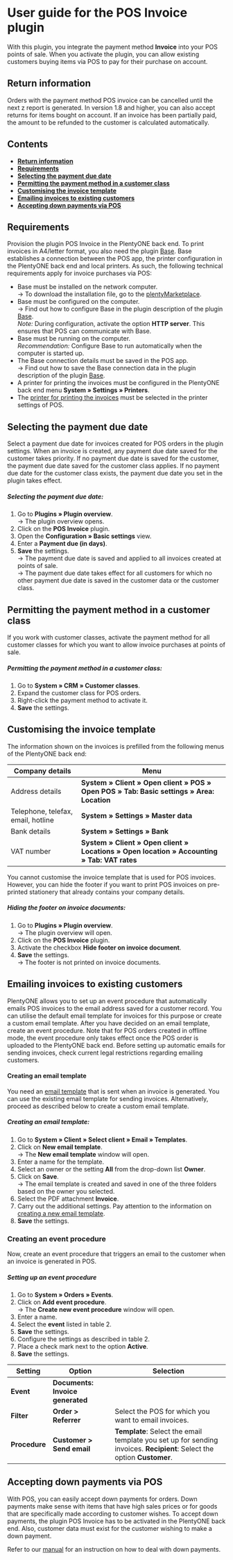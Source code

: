 # User guide for the POS Invoice plugin<a id="10." name="10.">

With this plugin, you integrate the payment method **Invoice** into your POS points of sale. When you activate the plugin, you can allow existing customers buying items via POS to pay for their purchase on account.

## Return information<a id="05." name="05.">

<div class="alert alert-warning" role="alert">
   Orders with the payment method POS invoice can be cancelled until the next z report is generated. In version 1.8 and higher, you can also accept returns for items bought on account. If an invoice has been partially paid, the amount to be refunded to the customer is calculated automatically.
</div>

## Contents

* <a href="#05."><b>Return information</b></a>
* <a href="#10."><b>Requirements</b></a>
* <a href="#20."><b>Selecting the payment due date</b></a>
* <a href="#30."><b>Permitting the payment method in a customer class</b></a>
* <a href="#40."><b>Customising the invoice template</b></a>
* <a href="#50."><b>Emailing invoices to existing customers</b></a>
* <a href="#60."><b>Accepting down payments via POS</b></a>

## Requirements<a id="10." name="10.">

Provision the plugin POS Invoice in the PlentyONE back end. To print invoices in A4/letter format, you also need the plugin [Base](https://marketplace.plentymarkets.com/en/plugins/integration/plentyBase_5053). Base establishes a connection between the POS app, the printer configuration in the PlentyONE back end and local printers. As such, the following technical requirements apply for invoice purchases via POS:

* Base must be installed on the network computer. <br/>
→ To download the installation file, go to the [plentyMarketplace](https://marketplace.plentymarkets.com/en/plugins/integration/plentyBase_5053).
* Base must be configured on the computer. <br/>
→ Find out how to configure Base in the plugin description of the plugin [Base](https://marketplace.plentymarkets.com/en/plugins/integration/plentyBase_5053). <br/>
   *_Note:_* During configuration, activate the option **HTTP server**. This ensures that POS can communicate with Base.
* Base must be running on the computer. <br/>
   *_Recommendation:_* Configure Base to run automatically when the computer is started up.
* The Base connection details must be saved in the POS app. <br/>
→ Find out how to save the Base connection data in the plugin description of the plugin [Base](https://marketplace.plentymarkets.com/en/plugins/integration/plentyBase_5053#140).
* A printer for printing the invoices must be configured in the PlentyONE back end menu **System » Settings » Printers**.
* The [printer for printing the invoices](https://knowledge.plentymarkets.com/en-gb/manual/main/pos/integrating-plentymarkets-pos.html#1020) must be selected in the printer settings of POS.

## Selecting the payment due date<a id="20." name="20.">

Select a payment due date for invoices created for POS orders in the plugin settings. When an invoice is created, any payment due date saved for the customer takes priority. If no payment due date is saved for the customer, the payment due date saved for the customer class applies. If no payment due date for the customer class exists, the payment due date you set in the plugin takes effect.

##### Selecting the payment due date:

1. Go to **Plugins » Plugin overview**. <br/>
→ The plugin overview opens.
1. Click on the **POS Invoice** plugin.
2. Open the **Configuration » Basic settings** view.
3. Enter a **Payment due (in days)**.
4. **Save** the settings. <br/>
→ The payment due date is saved and applied to all invoices created at points of sale. <br/>
→ The payment due date takes effect for all customers for which no other payment due date is saved in the customer data or the customer class.

## Permitting the payment method in a customer class<a id="30." name="30.">

If you work with customer classes, activate the payment method for all customer classes for which you want to allow invoice purchases at points of sale.

##### Permitting the payment method in a customer class:

1. Go to **System » CRM » Customer classes**.
2. Expand the customer class for POS orders.
3. Right-click the payment method to activate it.
4. **Save** the settings.

## Customising the invoice template<a id="40." name="40.">

The information shown on the invoices is prefilled from the following menus of the PlentyONE back end:

| Company details | Menu |
|---|---|
| Address details | **System » Client » Open client » POS » Open POS » Tab: Basic settings » Area: Location** |
| Telephone, telefax, email, hotline | **System » Settings » Master data** |
| Bank details | **System » Settings » Bank** |
| VAT number | **System » Client » Open client » Locations » Open location » Accounting » Tab: VAT rates** |

You cannot customise the invoice template that is used for POS invoices. However, you can hide the footer if you want to print POS invoices on pre-printed stationery that already contains your company details.

##### Hiding the footer on invoice documents:

1. Go to **Plugins » Plugin overview**. <br/>
→ The plugin overview will open.
2. Click on the **POS Invoice** plugin.
3. Activate the checkbox **Hide footer on invoice document**.
5. **Save** the settings. <br/>
→ The footer is not printed on invoice documents.


## Emailing invoices to existing customers<a id="50." name="50.">

PlentyONE allows you to set up an event procedure that automatically emails POS invoices to the email address saved for a customer record. You can utilise the default email template for invoices for this purpose or create a custom email template. After you have decided on an email template, create an event procedure. Note that for POS orders created in offline mode, the event procedure only takes effect once the POS order is uploaded to the PlentyONE back end. Before setting up automatic emails for sending invoices, check current legal restrictions regarding emailing customers.

#### Creating an email template

You need an [email template](https://knowledge.plentymarkets.com/en-gb/manual/main/crm/sending-emails.html#1200) that is sent when an invoice is generated. You can use the existing email template for sending invoices. Alternatively, proceed as described below to create a custom email template.

##### Creating an email template:

1. Go to **System » Client » Select client » Email » Templates**.
2. Click on **New email template**. <br/>
→ The **New email template** window will open.
3. Enter a name for the template.
4. Select an owner or the setting **All** from the drop-down list **Owner**.
5. Click on **Save**. <br/>
→ The email template is created and saved in one of the three folders based on the owner you selected.
6. Select the PDF attachment **Invoice**.
7. Carry out the additional settings. Pay attention to the information on [creating a new email template](https://knowledge.plentymarkets.com/en-gb/manual/main/crm/sending-emails.html#1200).
8. **Save** the settings.


### Creating an event procedure

Now, create an event procedure that triggers an email to the customer when an invoice is generated in POS.

##### Setting up an event procedure

1. Go to **System » Orders » Events**.
2. Click on **Add event procedure**. <br/>
→ The **Create new event procedure** window will open.
3. Enter a name.
4. Select the **event** listed in table 2.
5. **Save** the settings.
6. Configure the settings as described in table 2.
7. Place a check mark next to the option **Active**.
8. **Save** the settings.

| Setting | Option | Selection |
|---|---|---|
| **Event** | **Documents: Invoice generated** | |
| **Filter** | **Order &gt; Referrer** | Select the POS for which you want to email invoices. |
| **Procedure** | **Customer &gt; Send email** | **Template**: Select the email template you set up for sending invoices. **Recipient**: Select the option **Customer**. |

## Accepting down payments via POS<a id="60." name="60.">

With POS, you can easily accept down payments for orders. Down payments make sense with items that have high sales prices or for goods that are specifically made according to customer wishes. To accept down payments, the plugin POS Invoice has to be activated in the PlentyONE back end. Also, customer data must exist for the customer wishing to make a down payment.

Refer to our [manual](https://knowledge.plentymarkets.com/en-gb/manual/main/pos/plentymarkets-pos-for-pos-users.html#440) for an instruction on how to deal with down payments.
